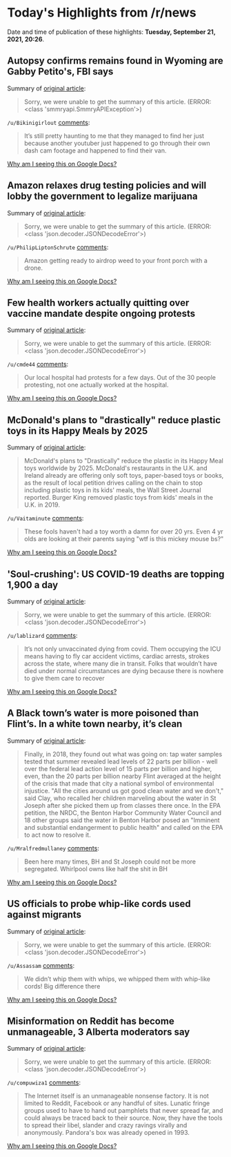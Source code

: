 # Today's Highlights from /r/news

Date and time of publication of these highlights: **Tuesday, September 21, 2021, 20:26**.

## Autopsy confirms remains found in Wyoming are Gabby Petito's, FBI says

Summary of [original article](https://www.cnn.com/2021/09/21/us/gabby-petito-brian-laundrie-update-tuesday/index.html):

> Sorry, we were unable to get the summary of this article. (ERROR: <class 'smmryapi.SmmryAPIException'>)

`/u/Bikinigirlout` [comments](https://www.reddit.com/r/news/comments/pss6gb/autopsy_confirms_remains_found_in_wyoming_are/):

> It’s still pretty haunting to me that they managed to find her just because another youtuber just happened to go through their own dash cam footage and happened to find their van.

[Why am I seeing this on Google Docs?](https://docs.google.com/document/d/1Dc6We63vOXIZsc0op-Bt4abqkYjXzOigalQqFxmvvbM/edit?usp=sharing)

## Amazon relaxes drug testing policies and will lobby the government to legalize marijuana

Summary of [original article](https://www.cnbc.com/2021/09/21/amazon-will-lobby-government-to-legalize-marijuana.html):

> Sorry, we were unable to get the summary of this article. (ERROR: <class 'json.decoder.JSONDecodeError'>)

`/u/PhilipLiptonSchrute` [comments](https://www.reddit.com/r/news/comments/pskwqa/amazon_relaxes_drug_testing_policies_and_will/):

> Amazon getting ready to airdrop weed to your front porch with a drone.

[Why am I seeing this on Google Docs?](https://docs.google.com/document/d/1Dc6We63vOXIZsc0op-Bt4abqkYjXzOigalQqFxmvvbM/edit?usp=sharing)

## Few health workers actually quitting over vaccine mandate despite ongoing protests

Summary of [original article](https://mainebeacon.com/few-health-workers-actually-quitting-over-vaccine-mandate-despite-ongoing-protests/?fbclid=IwAR2wNVKC3DJFGHU7Ugmm_m0dBqbYz7CXKO7FnDdVwCLmA4pmGrWkQ8Vj51I):

> Sorry, we were unable to get the summary of this article. (ERROR: <class 'json.decoder.JSONDecodeError'>)

`/u/cmde44` [comments](https://www.reddit.com/r/news/comments/pslpps/few_health_workers_actually_quitting_over_vaccine/):

> Our local hospital had protests for a few days. Out of the 30 people protesting, not one actually worked at the hospital.

[Why am I seeing this on Google Docs?](https://docs.google.com/document/d/1Dc6We63vOXIZsc0op-Bt4abqkYjXzOigalQqFxmvvbM/edit?usp=sharing)

## McDonald's plans to "drastically" reduce plastic toys in its Happy Meals by 2025

Summary of [original article](https://www.cbsnews.com/news/mcdonalds-plastic-toys-reduction-happy-meals-2025/):

> McDonald's plans to "Drastically" reduce the plastic in its Happy Meal toys worldwide by 2025. McDonald's restaurants in the U.K. and Ireland already are offering only soft toys, paper-based toys or books, as the result of local petition drives calling on the chain to stop including plastic toys in its kids' meals, the Wall Street Journal reported. Burger King removed plastic toys from kids' meals in the U.K. in 2019.

`/u/Vaitaminute` [comments](https://www.reddit.com/r/news/comments/psoc35/mcdonalds_plans_to_drastically_reduce_plastic/):

> These fools haven't had a toy worth a damn for over 20 yrs. Even 4 yr olds are looking at their parents saying "wtf is this mickey mouse bs?"

[Why am I seeing this on Google Docs?](https://docs.google.com/document/d/1Dc6We63vOXIZsc0op-Bt4abqkYjXzOigalQqFxmvvbM/edit?usp=sharing)

## 'Soul-crushing': US COVID-19 deaths are topping 1,900 a day

Summary of [original article](https://apnews.com/article/health-coronavirus-pandemic-missouri-c4d03a53de4036158fabb0125c4f7b02):

> Sorry, we were unable to get the summary of this article. (ERROR: <class 'json.decoder.JSONDecodeError'>)

`/u/lablizard` [comments](https://www.reddit.com/r/news/comments/psw32w/soulcrushing_us_covid19_deaths_are_topping_1900_a/):

> It’s not only unvaccinated dying from covid. Them occupying the ICU means having to fly car accident victims, cardiac arrests, strokes across the state, where many die in transit. Folks that wouldn’t have died under normal circumstances are dying because there is nowhere to give them care to recover

[Why am I seeing this on Google Docs?](https://docs.google.com/document/d/1Dc6We63vOXIZsc0op-Bt4abqkYjXzOigalQqFxmvvbM/edit?usp=sharing)

## A Black town’s water is more poisoned than Flint’s. In a white town nearby, it’s clean

Summary of [original article](https://www.theguardian.com/us-news/2021/sep/21/benton-harbor-michigan-lead-water-poisoned):

> Finally, in 2018, they found out what was going on: tap water samples tested that summer revealed lead levels of 22 parts per billion - well over the federal lead action level of 15 parts per billion and higher, even, than the 20 parts per billion nearby Flint averaged at the height of the crisis that made that city a national symbol of environmental injustice. "All the cities around us got good clean water and we don't," said Clay, who recalled her children marveling about the water in St Joseph after she picked them up from classes there once. In the EPA petition, the NRDC, the Benton Harbor Community Water Council and 18 other groups said the water in Benton Harbor posed an "Imminent and substantial endangerment to public health" and called on the EPA to act now to resolve it.

`/u/Mralfredmullaney` [comments](https://www.reddit.com/r/news/comments/psfufu/a_black_towns_water_is_more_poisoned_than_flints/):

> Been here many times, BH and St Joseph could not be more segregated. Whirlpool owns like half the shit in BH

[Why am I seeing this on Google Docs?](https://docs.google.com/document/d/1Dc6We63vOXIZsc0op-Bt4abqkYjXzOigalQqFxmvvbM/edit?usp=sharing)

## US officials to probe whip-like cords used against migrants

Summary of [original article](https://www.aljazeera.com/news/2021/9/21/us-officials-to-probe-whip-like-cords-used-against-migrants):

> Sorry, we were unable to get the summary of this article. (ERROR: <class 'json.decoder.JSONDecodeError'>)

`/u/Assassam` [comments](https://www.reddit.com/r/news/comments/psgyb3/us_officials_to_probe_whiplike_cords_used_against/):

> We didn’t whip them with whips, we whipped them with whip-like cords! Big difference there

[Why am I seeing this on Google Docs?](https://docs.google.com/document/d/1Dc6We63vOXIZsc0op-Bt4abqkYjXzOigalQqFxmvvbM/edit?usp=sharing)

## Misinformation on Reddit has become unmanageable, 3 Alberta moderators say

Summary of [original article](https://www.cbc.ca/news/canada/edmonton/misinformation-alberta-reddit-unmanageable-moderators-1.6179120):

> Sorry, we were unable to get the summary of this article. (ERROR: <class 'json.decoder.JSONDecodeError'>)

`/u/compuwiza1` [comments](https://www.reddit.com/r/news/comments/pspfzx/misinformation_on_reddit_has_become_unmanageable/):

> The Internet itself is an unmanageable nonsense factory. It is not limited to Reddit, Facebook or any handful of sites. Lunatic fringe groups used to have to hand out pamphlets that never spread far, and could always be traced back to their source. Now, they have the tools to spread their libel, slander and crazy ravings virally and anonymously. Pandora's box was already opened in 1993.

[Why am I seeing this on Google Docs?](https://docs.google.com/document/d/1Dc6We63vOXIZsc0op-Bt4abqkYjXzOigalQqFxmvvbM/edit?usp=sharing)


